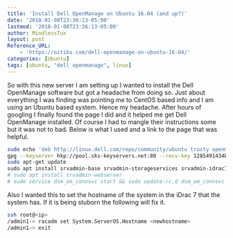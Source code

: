 ```yaml
---
title: 'Install Dell OpenManage on Ubuntu 16.04 (and up?)'
date: '2018-01-08T23:36:13-05:00'
lastmod: '2018-01-08T23:36:13-05:00'
author: MindlessTux
layout: post
Reference_URL:
    - 'https://oitibs.com/dell-openmanage-on-ubuntu-16-04/'
categories: [Ubuntu]
tags: [ubuntu, "dell openmanage", linux]
---
```


So with this new server I am setting up I wanted to install the Dell OpenManage software but got a headache from doing so. Just about everything I was finding was pointing me to CentOS based info and I am using an Ubuntu based system. Hence my headache. After hours of googling I finally found the page I did and it helped me get Dell OpenManage installed. Of course I had to mangle their instructions some but it was not to bad. Below is what I used and a link to the page that was helpful.

<!--readmore-->

```bash
sudo echo 'deb http://linux.dell.com/repo/community/ubuntu trusty openmanage' | sudo tee -a /etc/apt/sources.list.d/linux.dell.com.sources.list
gpg --keyserver hkp://pool.sks-keyservers.net:80 --recv-key 1285491434D8786F ; gpg -a --export 1285491434D8786F | sudo apt-key add -
sudo apt-get update
sudo apt install srvadmin-base srvadmin-storageservices srvadmin-idrac7
# sudo apt install srvadmin-webserver
# sudo service dsm_om_connsvc start && sudo update-rc.d dsm_om_connsvc defaults
```

Also I wanted this to set the hostname of the system in the iDrac 7 that the system has. If it is being stuborn the following will fix it.

```bash
ssh root@<ip>
/admin1-> racadm set System.ServerOS.Hostname <newhostname>
/admin1-> exit
```